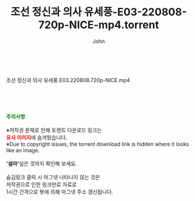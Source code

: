 ﻿---
layout: post
title:  "조선 정신과 의사 유세풍-E03-220808-720p-NICE-mp4.torrent"
author: John
categories: [ 드라마 ]
tags: [  ]
image:  
description: "조선 정신과 의사 유세풍-E03-220808-720p-NICE-mp4 torrent 정보 공유"
toc: true
toc_sticky: true
---

<br>
<div class="view-img">
<a class="view_image" href="https://www.torrentmobile61.com/bbs/view_image.php?fn=%2Fdata%2Ffile%2Fdrama%2F3735182707_NGag7pdn_57b3ce919ce8eccef64b8fcb3db45dddf12f4e3f.jpg" target="_blank"><img alt="" class="img-tag" content="https://www.torrentmobile61.com/data/file/drama/3735182707_NGag7pdn_57b3ce919ce8eccef64b8fcb3db45dddf12f4e3f.jpg" itemprop="image" src="https://www.torrentmobile61.com/data/file/drama/3735182707_NGag7pdn_57b3ce919ce8eccef64b8fcb3db45dddf12f4e3f.jpg"/></a></div><div class="view-content" itemprop="description">
<p>조선 정신과 의사 유세풍.E03.220808.720p-NICE.mp4<br/></p> </div>
    
<br><br><br>
<p data-ke-size="size16"><b><span style="color: green;">주의사항</span></b><br /><br />※저작권 문제로 인해 토렌트 다운로드 링크는<br /><b><span style="color: red;">유사 이미지</span></b>에 숨겨뒀습니다.<br />※Due to copyright issues, the torrent download link is hidden where it looks like an image.<br /><br /><b>'설마'</b>싶은 것까지 확인해 보세요.<br /><br />숨김링크 클릭 시 마그넷 나타나지 않는 것은<br />저작권으로 인한 링크만료 자료로<br />1시간 간격으로 봇에 의해 마그넷 주소 갱신됩니다.</p>
